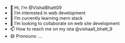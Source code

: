 - 👋 Hi, I’m @VishalBhatt09
- 👀 I’m interested in web development 
- 🌱 I’m currently learning mern stack 
- 💞️ I’m looking to collaborate on web site development 
- 📫 How to reach me on my ista @vishaall_bhatt_9
- 😄 Pronouns: ...

<!---
VishalBhatt09/VishalBhatt09 is a ✨ special ✨ repository because its `README.md` (this file) appears on your GitHub profile.
You can click the Preview link to take a look at your changes.
--->

